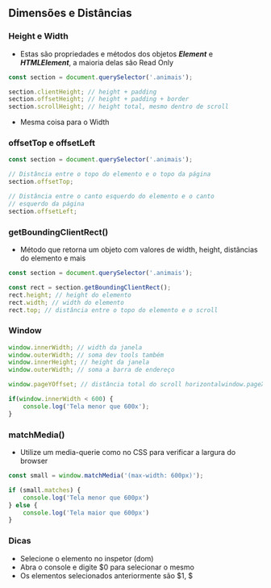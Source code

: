 ## Dimensões e Distâncias
### Height e Width
 - Estas são propriedades e métodos dos objetos ***Element*** e ***HTMLElement***, a maioria delas são Read Only
```javascript
const section = document.querySelector('.animais');

section.clientHeight; // height + padding
section.offsetHeight; // height + padding + border
section.scrollHeight; // height total, mesmo dentro de scroll
```
 - Mesma coisa para o Width

### offsetTop e offsetLeft
```javascript
const section = document.querySelector('.animais');

// Distância entre o topo do elemento e o topo da página
section.offsetTop;

// Distância entre o canto esquerdo do elemento e o canto
// esquerdo da página
section.offsetLeft;
```

### getBoundingClientRect()
 - Método que retorna um objeto com valores de width, height, distâncias do elemento e mais
```javascript
const section = document.querySelector('.animais');

const rect = section.getBoundingClientRect();
rect.height; // height do elemento
rect.width; // width do elemento
rect.top; // distância entre o topo do elemento e o scroll
```

### Window
```javascript
window.innerWidth; // width da janela
window.outerWidth; // soma dev tools também
window.innerHeight; // height da janela
window.outerWidth; // soma a barra de endereço

window.pageYOffset; // distância total do scroll horizontalwindow.pageXOffset; // distância total do scroll vertical

if(window.innerWidth < 600) {
    console.log('Tela menor que 600x');
}
```

### matchMedia()
 - Utilize um media-querie como no CSS para verificar a largura do browser
```javascript
const small = window.matchMedia('(max-width: 600px)');

if (small.matches) {
    console.log('Tela menor que 600px')
} else {
    console.log('Tela maior que 600px')
}
```

### Dicas
 - Selecione o elemento no inspetor (dom)
 - Abra o console e digite $0 para selecionar o mesmo
 - Os elementos selecionados anteriormente são $1, $
